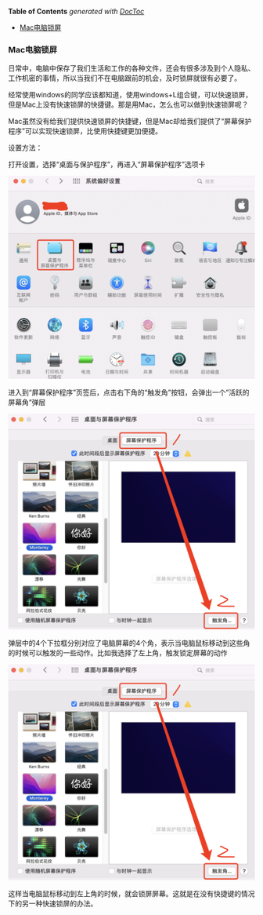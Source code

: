 <!-- START doctoc generated TOC please keep comment here to allow auto update -->
<!-- DON'T EDIT THIS SECTION, INSTEAD RE-RUN doctoc TO UPDATE -->
**Table of Contents**  *generated with [DocToc](https://github.com/thlorenz/doctoc)*

- [Mac电脑锁屏](#mac%E7%94%B5%E8%84%91%E9%94%81%E5%B1%8F)

<!-- END doctoc generated TOC please keep comment here to allow auto update -->

### Mac电脑锁屏

日常中，电脑中保存了我们生活和工作的各种文件，还会有很多涉及到个人隐私、工作机密的事情，所以当我们不在电脑跟前的机会，及时锁屏就很有必要了。

经常使用windows的同学应该都知道，使用windows+L组合键，可以快速锁屏，但是Mac上没有快速锁屏的快捷键。那是用Mac，怎么也可以做到快速锁屏呢？

Mac虽然没有给我们提供快速锁屏的快捷键，但是Mac却给我们提供了“屏幕保护程序”可以实现快速锁屏，比使用快捷键更加便捷。

设置方法：

打开设置，选择“桌面与保护程序”，再进入“屏幕保护程序”选项卡

<img src="./images/i7.png" style="zoom: 50%;">

进入到“屏幕保护程序”页签后，点击右下角的“触发角”按钮，会弹出一个”活跃的屏幕角“弹层

<img src="./images/i8.png" style="zoom: 50%;">

弹层中的4个下拉框分别对应了电脑屏幕的4个角，表示当电脑鼠标移动到这些角的时候可以触发的一些动作。比如我选择了左上角，触发锁定屏幕的动作

<img src="./images/i8.png" style="zoom: 50%;">

这样当电脑鼠标移动到左上角的时候，就会锁屏屏幕。这就是在没有快捷键的情况下的另一种快速锁屏的办法。